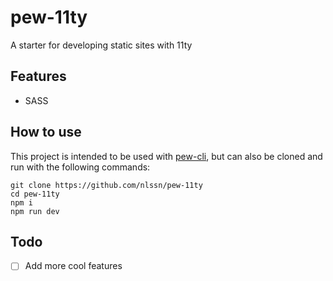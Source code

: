 # pew-11ty

A starter for developing static sites with 11ty

## Features

- SASS

## How to use

This project is intended to be used with [pew-cli](https://github.com/nlssn/pew-cli), but can also be cloned and run with the following commands:

```
git clone https://github.com/nlssn/pew-11ty
cd pew-11ty
npm i
npm run dev
```

## Todo

- [ ] Add more cool features
